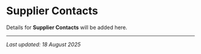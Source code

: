 # Supplier Contacts

Details for **Supplier Contacts** will be added here.

---

*Last updated: 18 August 2025*